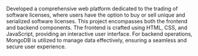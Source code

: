 
Developed a comprehensive web platform dedicated to the trading of software licenses, where users have the option to buy or sell unique and serialized software licenses. This project encompasses both the frontend and backend components. The frontend is crafted using HTML, CSS, and JavaScript, providing an interactive user interface. For backend operations, MongoDB is utilized to manage data effectively, ensuring a seamless and secure user experience.

